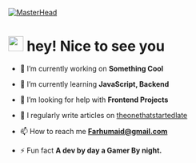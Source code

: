 [![MasterHead](https://cdn.hashnode.com/res/hashnode/image/upload/v1669797125918/cPkgPIjOa.jpg?auto=compress,format&format=webp)](https://github.com/Zouziszzm)

<h1><img src="https://emojis.slackmojis.com/emojis/images/1643514443/4246/blob-sunglasses.gif?1643514443" alt="" width="30">  hey! Nice to see you</h1>

- 🔭 I’m currently working on **Something Cool**

- 🌱 I’m currently learning **JavaScript, Backend**

- 🤝 I’m looking for help with **Frontend Projects**

- 📝 I regularly write articles on [theonethatstartedlate](https://theonethatstartedlate.hashnode.dev)

- 📫 How to reach me **Farhumaid@gmail.com**

- ⚡ Fun fact **A dev by day a Gamer By night.**
